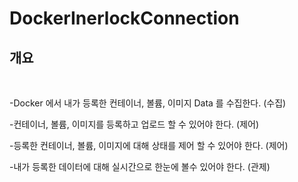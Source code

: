 ﻿# DockerInerlockConnection

## 개요

<br />

-Docker 에서 내가 등록한 컨테이너, 볼륨, 이미지 Data 를 수집한다. (수집)


-컨테이너, 볼륨, 이미지를 등록하고 업로드 할 수 있어야 한다. (제어)


-등록한 컨테이너, 볼륨, 이미지에 대해 상태를 제어 할 수 있어야 한다. (제어)


-내가 등록한 데이터에 대해 실시간으로 한눈에 볼수 있어야 한다. (관제)


<br/>
